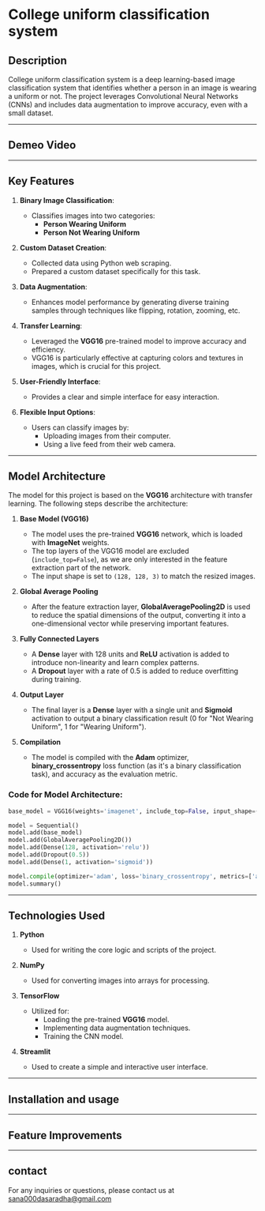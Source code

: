 # **College uniform classification system**


 
## **Description**

College uniform classification system is a deep learning-based image classification system that identifies whether a person in an image is wearing a uniform or not. The project leverages Convolutional Neural Networks (CNNs) and includes data augmentation to improve accuracy, even with a small dataset.

----

## **Demeo Video**

----------------

## **Key Features**

1. **Binary Image Classification**:  
   - Classifies images into two categories:  
     - **Person Wearing Uniform**  
     - **Person Not Wearing Uniform**  

2. **Custom Dataset Creation**:  
   - Collected data using Python web scraping.  
   - Prepared a custom dataset specifically for this task.

3. **Data Augmentation**:  
   - Enhances model performance by generating diverse training samples through techniques like flipping, rotation, zooming, etc.

4. **Transfer Learning**:  
   - Leveraged the **VGG16** pre-trained model to improve accuracy and efficiency.  
   - VGG16 is particularly effective at capturing colors and textures in images, which is crucial for this project.

5. **User-Friendly Interface**:  
   - Provides a clear and simple interface for easy interaction.

6. **Flexible Input Options**:  
   - Users can classify images by:  
     - Uploading images from their computer.  
     - Using a live feed from their web camera.


-----

## **Model Architecture**

The model for this project is based on the **VGG16** architecture with transfer learning. The following steps describe the architecture:

1. **Base Model (VGG16)**  
   - The model uses the pre-trained **VGG16** network, which is loaded with **ImageNet** weights.  
   - The top layers of the VGG16 model are excluded (`include_top=False`), as we are only interested in the feature extraction part of the network.  
   - The input shape is set to `(128, 128, 3)` to match the resized images.

2. **Global Average Pooling**  
   - After the feature extraction layer, **GlobalAveragePooling2D** is used to reduce the spatial dimensions of the output, converting it into a one-dimensional vector while preserving important features.

3. **Fully Connected Layers**  
   - A **Dense** layer with 128 units and **ReLU** activation is added to introduce non-linearity and learn complex patterns.  
   - A **Dropout** layer with a rate of 0.5 is added to reduce overfitting during training.

4. **Output Layer**  
   - The final layer is a **Dense** layer with a single unit and **Sigmoid** activation to output a binary classification result (0 for "Not Wearing Uniform", 1 for "Wearing Uniform").

5. **Compilation**  
   - The model is compiled with the **Adam** optimizer, **binary_crossentropy** loss function (as it's a binary classification task), and accuracy as the evaluation metric.

### Code for Model Architecture:

```python
base_model = VGG16(weights='imagenet', include_top=False, input_shape=(128, 128, 3))

model = Sequential()
model.add(base_model)
model.add(GlobalAveragePooling2D())
model.add(Dense(128, activation='relu'))
model.add(Dropout(0.5))
model.add(Dense(1, activation='sigmoid'))

model.compile(optimizer='adam', loss='binary_crossentropy', metrics=['accuracy'])
model.summary()

```

-------------


## **Technologies Used**

1. **Python**  
   - Used for writing the core logic and scripts of the project.

2. **NumPy**  
   - Used for converting images into arrays for processing.

3. **TensorFlow**  
   - Utilized for:  
     - Loading the pre-trained **VGG16** model.  
     - Implementing data augmentation techniques.  
     - Training the CNN model.

4. **Streamlit**  
   - Used to create a simple and interactive user interface.

--------

## **Installation and usage**

-------

## **Feature Improvements**

------

## **contact**

For any inquiries or questions, please contact us at sana000dasaradha@gmail.com

